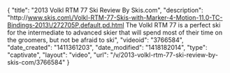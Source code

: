 {
    "title": "2013 Volkl RTM 77 Ski Review By Skis.com",
    "description": "http:\/\/www.skis.com\/Volkl-RTM-77-Skis-with-Marker-4-Motion-11.0-TC-Bindings-2013\/272705P,default,pd.html  The Volkl RTM 77 is a perfect ski for the intermediate to advanced skier that will spend most of their time on the groomers, but not be afraid to ski",
    "videoid": "3766584",
    "date_created": "1411361203",
    "date_modified": "1418182014",
    "type": "captivate",
    "layout": "video",
    "url": "\/v\/2013-volkl-rtm-77-ski-review-by-skis-com\/3766584"
}